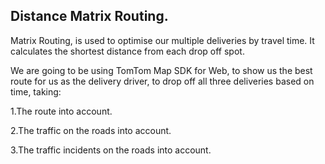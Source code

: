 ## Distance Matrix Routing.

Matrix Routing, is used to optimise our multiple deliveries by travel time.
It calculates the shortest distance from each drop off spot.

We are going to be using TomTom Map SDK for Web, to show us the best route for us as the delivery driver, to drop off all three deliveries based on time, taking:

1.The route into account.

2.The traffic on the roads into account.

3.The traffic incidents on the roads into account.

<!-- //git statua In publishing and graphic design, Lorem ipsum is a placeholder text commonly used to demonstrate the visual form of a document or a typeface without relying on meaningful content. Lorem ipsum may be used as a placeholder before final copy is available.
In publishing and graphic design, Lorem ipsum is a placeholder text commonly used to demonstrate the visual form of a document or a typeface without relying on meaningful content. Lorem ipsum may be used as a placeholder before final copy is available. -->
